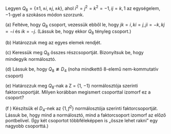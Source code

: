 Legyen $Q_8 = \{±1, ±i, ±j, ±k\}$, ahol $i^2 = j^2 = k^2 = −1, ij = k, 1$ az egységelem, $−1$-gyel a szokásos módon szorzunk. 

(a) Feltéve, hogy $Q_8$ csoport, vezessük ebből le, hogy $jk = i, ki = j, ji = −k, kj = −i$ és $ik = −j$. (Lássuk be, hogy ekkor $Q_8$ tényleg csoport.)

(b) Határozzuk meg az egyes elemek rendjét.

(c) Keressük meg $Q_8$ összes részcsoportját. Bizonyítsuk be, hogy mindegyik normálosztó.

(d) Lássuk be, hogy $Q_8 \ncong D_4$ (noha mindkettő $8$-elemű nem-kommutatív csoport)

(e) Határozzuk meg $Q_8$-nak a Z = {1, −1} normálosztója szerinti faktorcsoportját. Milyen korábban megismert csoporttal izomorf ez a csoport?

(f ) Készítsük el $D_4$-nek az $\{1, f^2 \}$ normálosztója szerinti faktorcsoportját. Lássuk be, hogy mind a normálosztó, mind a faktorcsoport izomorf az előző pontbelivel. (Így két csoportot többféleképpen is „össze lehet rakni” egy nagyobb csoporttá.)